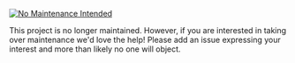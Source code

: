 [![No Maintenance Intended](http://unmaintained.tech/badge.svg)](http://unmaintained.tech/)

This project is no longer maintained. However, if you are interested in taking over maintenance we'd love the help! Please add an issue expressing your interest and more than likely no one will object.
